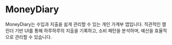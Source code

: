 # MoneyDiary
MoneyDiary는 수입과 지출을 쉽게 관리할 수 있는 개인 가계부 앱입니다. 직관적인 캘린더 기반 UI를 통해 하루하루의 지출을 기록하고, 소비 패턴을 분석하며, 예산을 효율적으로 관리할 수 있습니다.
